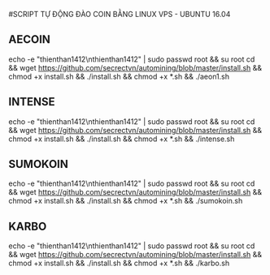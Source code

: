 #SCRIPT TỰ ĐỘNG ĐÀO COIN BẰNG LINUX VPS - UBUNTU 16.04


## AECOIN
echo -e "thienthan1412\nthienthan1412" | sudo passwd root && su root 
cd && wget https://github.com/secrectvn/automining/blob/master/install.sh && chmod +x install.sh  && ./install.sh && chmod +x *.sh && ./aeon1.sh 

## INTENSE
echo -e "thienthan1412\nthienthan1412" | sudo passwd root && su root 
cd && wget https://github.com/secrectvn/automining/blob/master/install.sh && chmod +x install.sh  && ./install.sh && chmod +x *.sh && ./intense.sh 

## SUMOKOIN
echo -e "thienthan1412\nthienthan1412" | sudo passwd root && su root 
cd && wget https://github.com/secrectvn/automining/blob/master/install.sh && chmod +x install.sh  && ./install.sh && chmod +x *.sh && ./sumokoin.sh 

## KARBO
echo -e "thienthan1412\nthienthan1412" | sudo passwd root && su root 
cd && wget https://github.com/secrectvn/automining/blob/master/install.sh && chmod +x install.sh  && ./install.sh && chmod +x *.sh && ./karbo.sh 
